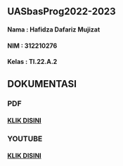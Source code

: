 ## UASbasProg2022-2023
#### Nama : Hafidza Dafariz Mujizat
#### NIM : 312210276
#### Kelas : TI.22.A.2
## DOKUMENTASI
### PDF
#### [KLIK DISINI]()
### YOUTUBE
#### [KLIK DISINI]()
